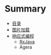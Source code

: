 # Summary

* [目录](README.md)
* [图片加载](tu_pian_jia_zai.md)
* [响应式编程](xiang_ying_shi_bian_cheng.md)
   * [RxJava](rxjava.md)
   * Agera

